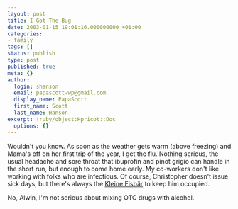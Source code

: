 ```yaml
---
layout: post
title: I Got The Bug
date: 2003-01-15 19:01:16.000000000 +01:00
categories:
- family
tags: []
status: publish
type: post
published: true
meta: {}
author:
  login: shanson
  email: papascott-wp@gmail.com
  display_name: PapaScott
  first_name: Scott
  last_name: Hanson
excerpt: !ruby/object:Hpricot::Doc
  options: {}
---
```

<p>Wouldn't you know. As soon as the weather gets warm (above freezing) and Mama's off on her first trip of the year, I get the flu. Nothing serious, the usual headache and sore throat that ibuprofin and pinot grigio can handle in the short run, but enough to come home early. My co-workers don't like working with folks who are infectious. Of course, Christopher doesn't issue sick days, but there's always the <a href="http://www.amazon.de/exec/obidos/ASIN/B00005UQZ6">Kleine Eisbär</a> to keep him occupied.</p>
<p>No, Alwin, I'm not serious about mixing OTC drugs with alcohol.</p>
